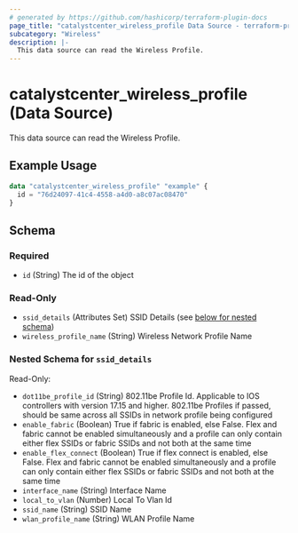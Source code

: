```yaml
---
# generated by https://github.com/hashicorp/terraform-plugin-docs
page_title: "catalystcenter_wireless_profile Data Source - terraform-provider-catalystcenter"
subcategory: "Wireless"
description: |-
  This data source can read the Wireless Profile.
---
```


# catalystcenter_wireless_profile (Data Source)

This data source can read the Wireless Profile.

## Example Usage

```terraform
data "catalystcenter_wireless_profile" "example" {
  id = "76d24097-41c4-4558-a4d0-a8c07ac08470"
}
```

<!-- schema generated by tfplugindocs -->
## Schema

### Required

- `id` (String) The id of the object

### Read-Only

- `ssid_details` (Attributes Set) SSID Details (see [below for nested schema](#nestedatt--ssid_details))
- `wireless_profile_name` (String) Wireless Network Profile Name

<a id="nestedatt--ssid_details"></a>
### Nested Schema for `ssid_details`

Read-Only:

- `dot11be_profile_id` (String) 802.11be Profile Id. Applicable to IOS controllers with version 17.15 and higher. 802.11be Profiles if passed, should be same across all SSIDs in network profile being configured
- `enable_fabric` (Boolean) True if fabric is enabled, else False. Flex and fabric cannot be enabled simultaneously and a profile can only contain either flex SSIDs or fabric SSIDs and not both at the same time
- `enable_flex_connect` (Boolean) True if flex connect is enabled, else False. Flex and fabric cannot be enabled simultaneously and a profile can only contain either flex SSIDs or fabric SSIDs and not both at the same time
- `interface_name` (String) Interface Name
- `local_to_vlan` (Number) Local To Vlan Id
- `ssid_name` (String) SSID Name
- `wlan_profile_name` (String) WLAN Profile Name
